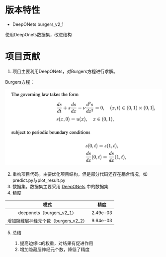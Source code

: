 # 版本特性

- DeepONets burgers_v2_1

使用DeepOnets数据集，改进结构


# 项目贡献

1. 项目主要利用DeepONets，对Burgers方程进行求解。

Burgers方程：

![](md_file/bugers_equation.png)

2. 重构项目代码。主要优化项目结构，但是部分代码还存在耦合情况，如predict.py与plot_result.py
3. 数据集。数据集主要采用 [DeepONets](https://github.com/PredictiveIntelligenceLab/Physics-informed-DeepONets.git) 中的数据集
4. 精度

|            模式            | 精度       |
|:------------------------:|----------|
| deeponets（burgers_v2_1）  | 2.49e-03 |
| 增加隐藏层神经元个数（burgers_v2_2） | 9.64e-03 |

5. 总结

    1. 提高边缘ic的权重，对结果有促进作用
    2. 增加隐藏层神经元个数，降低了精度

